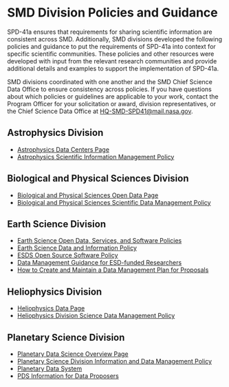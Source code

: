 # SMD Division Policies and Guidance
SPD-41a ensures that requirements for sharing scientific information are consistent across SMD. Additionally, SMD divisions developed the following policies and guidance to put the requirements of SPD-41a into context for specific scientific communities. These policies and other resources were developed with input from the relevant research communities and provide additional details and examples to support the implementation of SPD-41a.

SMD divisions coordinated with one another and the SMD Chief Science Data Office to ensure consistency across policies. If you have questions about which policies or guidelines are applicable to your work, contact the Program Officer for your solicitation or award, division representatives, or the Chief Science Data Office at HQ-SMD-SPD41@mail.nasa.gov.

## Astrophysics Division
* [Astrophysics Data Centers Page](https://science.nasa.gov/astrophysics/astrophysics-data-centers)
* [Astrophysics Scientific Information Management Policy](https://smd-cms.nasa.gov/wp-content/uploads/2023/05/APD_Data_Policy_v1.8.pdf)
## Biological and Physical Sciences Division
* [Biological and Physical Sciences Open Data Page](https://science.nasa.gov/biological-physical/data)
* [Biological and Physical Sciences Scientific Data Management Policy](https://smd-cms.nasa.gov/wp-content/uploads/2023/05/BPS_Scientific_Data_Management_Policy_Baseline_TAGGED.pdf)
## Earth Science Division
* [Earth Science Open Data, Services, and Software Policies](https://www.earthdata.nasa.gov/engage/open-data-services-and-software)
* [Earth Science Data and Information Policy](https://www.earthdata.nasa.gov/data-and-information-policy)
* [ESDS Open Source Software Policy](https://www.earthdata.nasa.gov/engage/open-data-services-and-software/esds-open-source-policy)
* [Data Management Guidance for ESD-funded Researchers](https://www.earthdata.nasa.gov/engage/data-management-guidance)
* [How to Create and Maintain a Data Management Plan for Proposals](https://www.earthdata.nasa.gov/engage/dmp-earth-science)
## Heliophysics Division
* [Heliophysics Data Page](https://science.nasa.gov/heliophysics/heliophysics-data)
* [Heliophysics Division Science Data Management Policy](https://smd-cms.nasa.gov/wp-content/uploads/2023/08/hpd-data-policy-final-20230202.pdf)
## Planetary Science Division
* [Planetary Data Science Overview Page](https://science.nasa.gov/solar-system/planetary-data-overview)
* [Planetary Science Division Information and Data Management Policy](https://smd-cms.nasa.gov/wp-content/uploads/2023/05/PSDInformationDataManagementPolicy.pdf)
* [Planetary Data System](https://pds.nasa.gov/)
* [PDS Information for Data Proposers](https://pds.nasa.gov/home/proposers/) 

